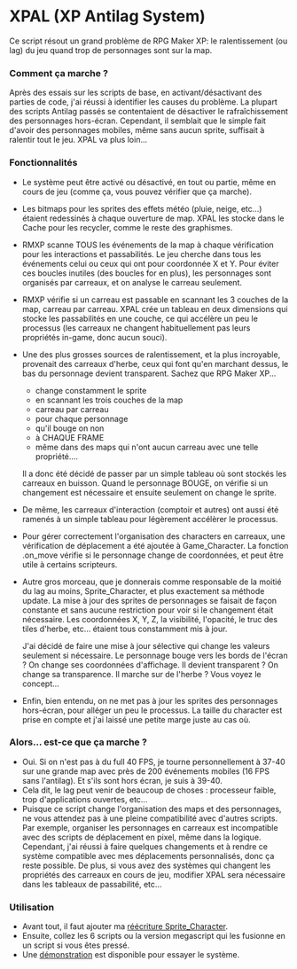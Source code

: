 # XPAL (XP Antilag System)
Ce script résout un grand problème de RPG Maker XP: le ralentissement (ou lag) du jeu quand trop de personnages sont sur la map.

### Comment ça marche ?
Après des essais sur les scripts de base, en activant/désactivant des parties de code, j'ai réussi à identifier les causes du problème.
La plupart des scripts Antilag passés se contentaient de désactiver le rafraîchissement des personnages hors-écran. Cependant, il semblait que le simple fait d'avoir des personnages mobiles, même sans aucun sprite, suffisait à ralentir tout le jeu. XPAL va plus loin...

### Fonctionnalités
* Le système peut être activé ou désactivé, en tout ou partie, même en cours de jeu (comme ça, vous pouvez vérifier que ça marche).
* Les bitmaps pour les sprites des effets météo (pluie, neige, etc...) étaient redessinés à chaque ouverture de map. XPAL les stocke dans le Cache pour les recycler, comme le reste des graphismes.
* RMXP scanne TOUS les événements de la map à chaque vérification pour les interactions et passabilités. Le jeu cherche dans tous les événements celui ou ceux qui ont pour coordonnée X et Y. Pour éviter ces boucles inutiles (des boucles for en plus), les personnages sont organisés par carreaux, et on analyse le carreau seulement.
* RMXP vérifie si un carreau est passable en scannant les 3 couches de la map, carreau par carreau. XPAL crée un tableau en deux dimensions qui stocke les passabilités en une couche, ce qui accélère un peu le processus (les carreaux ne changent habituellement pas leurs propriétés in-game, donc aucun souci).
* Une des plus grosses sources de ralentissement, et la plus incroyable, provenait des carreaux d'herbe, ceux qui font qu'en marchant dessus, le bas du personnage devient transparent. Sachez que RPG Maker XP...
  * change constamment le sprite
  * en scannant les trois couches de la map
  * carreau par carreau
  * pour chaque personnage
  * qu'il bouge on non
  * à CHAQUE FRAME
  * même dans des maps qui n'ont aucun carreau avec une telle propriété.... 

  Il a donc été décidé de passer par un simple tableau où sont stockés les carreaux en buisson. Quand le personnage BOUGE, on vérifie si un changement est nécessaire et ensuite seulement on change le sprite.
* De même, les carreaux d'interaction (comptoir et autres) ont aussi été ramenés à un simple tableau pour légèrement accélèrer le processus.
* Pour gérer correctement l'organisation des characters en carreaux, une vérification de déplacement a été ajoutée à Game_Character. La fonction .on_move vérifie si le personnage change de coordonnées, et peut être utile à certains scripteurs.
* Autre gros morceau, que je donnerais comme responsable de la moitié du lag au moins, Sprite_Character, et plus exactement sa méthode update. La mise à jour des sprites de personnages se faisait de façon constante et sans aucune restriction pour voir si le changement était nécessaire. Les coordonnées X, Y, Z, la visibilité, l'opacité, le truc des tiles d'herbe, etc... étaient tous constamment mis à jour.

  J'ai décidé de faire une mise à jour sélective qui change les valeurs seulement si nécessaire. Le personnage bouge vers les bords de l'écran ? On change ses coordonnées d'affichage. Il devient transparent ? On change sa transparence. Il marche sur de l'herbe ? Vous voyez le concept...
* Enfin, bien entendu, on ne met pas à jour les sprites des personnages hors-écran, pour alléger un peu le processus. La taille du character est prise en compte et j'ai laissé une petite marge juste au cas où.

### Alors... est-ce que ça marche ?
* Oui. Si on n'est pas à du full 40 FPS, je tourne personnellement à 37-40 sur une grande map avec près de 200 événements mobiles (16 FPS sans l'antilag). Et s'ils sont hors écran, je suis à 39-40.
* Cela dit, le lag peut venir de beaucoup de choses : processeur faible, trop d'applications ouvertes, etc...
* Puisque ce script change l'organisation des maps et des personnages, ne vous attendez pas à une pleine compatibilité avec d'autres scripts. Par exemple, organiser les personnages en carreaux est incompatible avec des scripts de déplacement en pixel, même dans la logique. Cependant, j'ai réussi à faire quelques changements et à rendre ce système compatible avec mes déplacements personnalisés, donc ça reste possible.
De plus, si vous avez des systèmes qui changent les propriétés des carreaux en cours de jeu, modifier XPAL sera nécessaire dans les tableaux de passabilité, etc...

### Utilisation
* Avant tout, il faut ajouter ma [réécriture Sprite_Character](https://github.com/do-sieg/RPGMaker/blob/master/SpriteCharacter/Sprite_Character%20(Rewrite)).
* Ensuite, collez les 6 scripts ou la version megascript qui les fusionne en un script si vous êtes pressé.
* Une [démonstration](https://github.com/do-sieg/RPGMaker/blob/master/XPAL-Antilag/XPAL%20Demo.exe) est disponible pour essayer le système.
